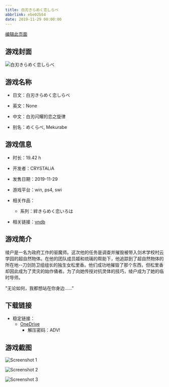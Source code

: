 ```yaml
---
title: 白刃きらめく恋しらべ
abbrlink: ebe02b54
date: 2019-11-29 00:00:00
---
```

[编辑此页面](https://github.com/ACG-3/ADV3-source/blob/main/source/_posts/games/%E7%99%BD%E5%88%83%E3%81%8D%E3%82%89%E3%82%81%E3%81%8F%E6%81%8B%E3%81%97%E3%82%89%E3%81%B9.md)

## 游戏封面

![白刃きらめく恋しらべ](https://pan.timero.xyz/d/onedrive/img_lib_001/%E7%99%BD%E5%88%83%E3%81%8D%E3%82%89%E3%82%81%E3%81%8F%E6%81%8B%E3%81%97%E3%82%89%E3%81%B9_cover.avif)


## 游戏名称

- 日文：白刃きらめく恋しらべ
- 英文：None
- 中文：白刃闪耀的恋之旋律

- 别名：めくらべ, Mekurabe


## 游戏信息

- 时长：19.42 h
- 开发者：CRYSTALiA
- 发售日期：2019-11-29
- 游戏平台：win, ps4, swi
- 相关作品：
   - 系列：絆きらめく恋いろは

- 相关链接：[vndb](https://vndb.org/v26242)


## 游戏简介

绫户是一名为政府工作的驱魔师。这次他的任务是调查并摧毁被带入剑术学校村云学园的超自然物体。在他的团队成员姬和琉璃的帮助下，他追踪到了超自然物体的所在地--刀剑防卫组组长的独生女松里香。他们成功地摧毁了那个东西，但松里香却因此成为了灵灾的始作俑者。为了向她传授对抗灵体的技巧，绫户成为了她的临时导师。

"无论如何，我都想站在你身边......"




## 下载链接

- 稳定链接：
    - [OneDrive](https://pan.timero.xyz/onedrive/adv_lib_001/%E7%99%BD%E5%88%83%E3%81%8D%E3%82%89%E3%82%81%E3%81%8F%E6%81%8B%E3%81%97%E3%82%89%E3%81%B9)
        - 解压密码：ADV!



## 游戏截图


![Screenshot 1](https://pan.timero.xyz/d/onedrive/img_lib_001/%E7%99%BD%E5%88%83%E3%81%8D%E3%82%89%E3%82%81%E3%81%8F%E6%81%8B%E3%81%97%E3%82%89%E3%81%B9_Screenshot_1.avif)

![Screenshot 2](https://pan.timero.xyz/d/onedrive/img_lib_001/%E7%99%BD%E5%88%83%E3%81%8D%E3%82%89%E3%82%81%E3%81%8F%E6%81%8B%E3%81%97%E3%82%89%E3%81%B9_Screenshot_2.avif)

![Screenshot 3](https://pan.timero.xyz/d/onedrive/img_lib_001/%E7%99%BD%E5%88%83%E3%81%8D%E3%82%89%E3%82%81%E3%81%8F%E6%81%8B%E3%81%97%E3%82%89%E3%81%B9_Screenshot_3.avif)

